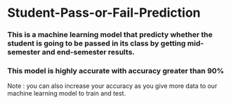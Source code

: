 # Student-Pass-or-Fail-Prediction

### This is a machine learning model that predicty whether the student is going to be passed in its class by getting mid-semester and end-semester results.

### This model is highly accurate with accuracy greater than 90%

Note : you can also increase your accuracy as you give more data to our machine learning model to train and test.
